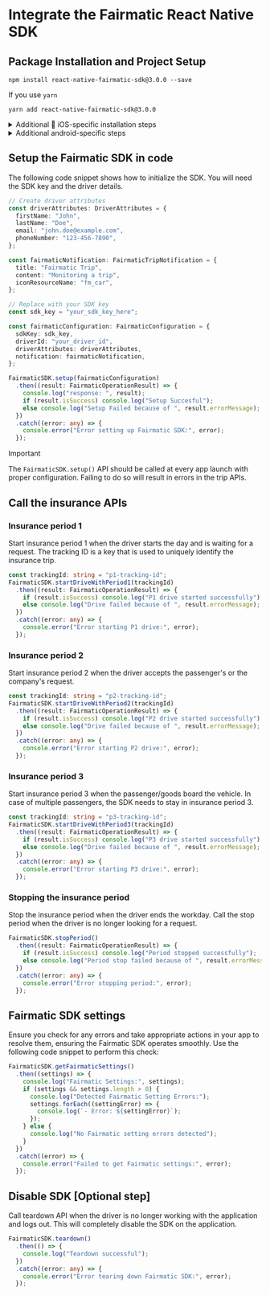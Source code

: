 # Integrate the Fairmatic React Native SDK

## Package Installation and Project Setup

```shell
npm install react-native-fairmatic-sdk@3.0.0 --save
```

If you use `yarn`

```shell
yarn add react-native-fairmatic-sdk@3.0.0
```

<details>


<summary>Additional  iOS-specific installation steps</summary>

## Additional iOS-specific installation steps

### Podfile changes

In your project's `Podfile`, add the following lines:

```ruby
target 'YourApp' do
  use_frameworks! # The Fairmatic SDK is provided as a dynamic framework
  # your pods go here
  ......
  # Add Fairmatic iOS Pod dependency
  pod 'FairmaticSDK', :git => 'https://github.com/fairmatic/fairmatic-cocoapods', :tag => '3.0.0'
  pod 'react-native-fairmatic-sdk', :path => '../node_modules/react-native-fairmatic-sdk'
```
and run `cd ios & pod install`

> **WARNING**
>
> Fairmatic React Native Library needs `use_frameworks!`, which will not work with Flipper. More on this can be read [here](https://github.com/facebook/flipper/issues/2414).

### Adjusting project settings

#### Background Modes

Allow background location updates and background fetch for your app:
On the project screen, click Capabilities → Turn Background Modes on → Select Location updates and Background Fetch

#### Permission-related keys in `Info.plist`

If your app does not already have them, please include the following keys in your app's `Info.plist`:

```xml
<key>NSLocationAlwaysAndWhenInUseUsageDescription</key>
<string>We need background location permission to provide you with
driving analytics</string>
<key>NSLocationWhenInUseUsageDescription</key>
<string>We need background location permission to provide you with
driving analytics</string>
<key>NSMotionUsageDescription</key>
<string>We use activity to detect your trips faster and more accurately.
This also reduces the amount of battery we use.</string>
<key>NSBluetoothAlwaysUsageDescription</key>
<string>Bluetooth</string>
<key>NSBluetoothPeripheralUsageDescription</key>
<string>Bluetooth</string>
```

> **NOTE**
>  
> Even though we won't actually use Bluetooth features, Apple requires this message whenever Bluetooth code is present in an app. This is just a technical requirement.


#### Background task ID

For the Fairmatic SDK to be more accurate in uploading all trip data, it needs to have [background fetch capability](https://developer.apple.com/documentation/uikit/using-background-tasks-to-update-your-app) and a background task ID declared in your Info.plist file. You must add the following line in the `Info.plist` file:

```xml
<key>BGTaskSchedulerPermittedIdentifiers</key>
<array>
	<string>com.fairmatic.sdk.bgrefreshtask</string>
</array>
```

</details>

<details>

<summary>Additional android-specific steps</summary>

## Update minSdk
Update your minSdk to `26`. Based on your project setup, it could either be found under `buildScript -> ext` 
block or directly under `android -> defaultConfig` block in your `build.gradle` file

## Add DriveQuant maven repository
```
repositories {
    maven {
        url "https://maven.drivequant.com/repository/android-sdk/"
    }
}
```

## Set allowBackup to `true` (troubleshooting)
If you face the following error while building the android app, either remove `android:allowBackup` key from the `AndroidManifest.xml` or replace it as described in the error message
```
Error:
	Attribute application@allowBackup value=(false) from AndroidManifest.xml:8:7-34
	is also present at [com.fairmatic:sdk:3.0.0] AndroidManifest.xml:13:9-35 value=(true).
	Suggestion: add 'tools:replace="android:allowBackup"' to <application> element at AndroidManifest.xml to override.
```

</details>

## Setup the Fairmatic SDK in code

The following code snippet shows how to initialize the SDK. You will need the SDK key and the driver details.

```typescript
// Create driver attributes
const driverAttributes: DriverAttributes = {
  firstName: "John",
  lastName: "Doe",
  email: "john.doe@example.com",
  phoneNumber: "123-456-7890",
};

const fairmaticNotification: FairmaticTripNotification = {
  title: "Fairmatic Trip",
  content: "Monitoring a trip",
  iconResourceName: "fm_car",
};

// Replace with your SDK key
const sdk_key = "your_sdk_key_here";

const fairmaticConfiguration: FairmaticConfiguration = {
  sdkKey: sdk_key,
  driverId: "your_driver_id",
  driverAttributes: driverAttributes,
  notification: fairmaticNotification,
};

FairmaticSDK.setup(fairmaticConfiguration)
  .then((result: FairmaticOperationResult) => {
    console.log("response: ", result);
    if (result.isSuccess) console.log("Setup Succesful");
    else console.log("Setup Failed because of ", result.errorMessage);
  })
  .catch((error: any) => {
    console.error("Error setting up Fairmatic SDK:", error);
  });
```

> [!IMPORTANT]
> The `FairmaticSDK.setup()` API should be called at every app launch with proper configuration. Failing to do so will result in errors in the trip APIs.

## Call the insurance APIs

### Insurance period 1
Start insurance period 1 when the driver starts the day and is waiting for a request. The tracking ID is a key that is used to uniquely identify the insurance trip.

```typescript
const trackingId: string = "p1-tracking-id";
FairmaticSDK.startDriveWithPeriod1(trackingId)
  .then((result: FairmaticOperationResult) => {
    if (result.isSuccess) console.log("P1 drive started successfully");
    else console.log("Drive failed because of ", result.errorMessage);
  })
  .catch((error: any) => {
    console.error("Error starting P1 drive:", error);
  });
```

### Insurance period 2
Start insurance period 2 when the driver accepts the passenger's or the company's request.

```typescript
const trackingId: string = "p2-tracking-id";
FairmaticSDK.startDriveWithPeriod2(trackingId)
  .then((result: FairmaticOperationResult) => {
    if (result.isSuccess) console.log("P2 drive started successfully");
    else console.log("Drive failed because of ", result.errorMessage);
  })
  .catch((error: any) => {
    console.error("Error starting P2 drive:", error);
  });
```

### Insurance period 3
Start insurance period 3 when the passenger/goods board the vehicle. In case of multiple passengers, the SDK needs to stay in insurance period 3.

```typescript
const trackingId: string = "p3-tracking-id";
FairmaticSDK.startDriveWithPeriod3(trackingId)
  .then((result: FairmaticOperationResult) => {
    if (result.isSuccess) console.log("P3 drive started successfully");
    else console.log("Drive failed because of ", result.errorMessage);
  })
  .catch((error: any) => {
    console.error("Error starting P3 drive:", error);
  });
```

### Stopping the insurance period
Stop the insurance period when the driver ends the workday. Call the stop period when the driver is no longer looking for a request.

```typescript
FairmaticSDK.stopPeriod()
  .then((result: FairmaticOperationResult) => {
    if (result.isSuccess) console.log("Period stopped successfully");
    else console.log("Period stop failed because of ", result.errorMessage);
  })
  .catch((error: any) => {
    console.error("Error stopping period:", error);
  });
```

## Fairmatic SDK settings

Ensure you check for any errors and take appropriate actions in your app to resolve them, ensuring the Fairmatic SDK operates smoothly. Use the following code snippet to perform this check:

```typescript
FairmaticSDK.getFairmaticSettings()
  .then((settings) => {
    console.log("Fairmatic Settings:", settings);
    if (settings && settings.length > 0) {
      console.log("Detected Fairmatic Setting Errors:");
      settings.forEach((settingError) => {
        console.log(`- Error: ${settingError}`);
      });
    } else {
      console.log("No Fairmatic setting errors detected");
    }
  })
  .catch((error) => {
    console.error("Failed to get Fairmatic settings:", error);
  });
```

## Disable SDK [Optional step]
Call teardown API when the driver is no longer working with the application and logs out. This will completely disable the SDK on the application.

```typescript
FairmaticSDK.teardown()
  .then(() => {
    console.log("Teardown successful");
  })
  .catch((error: any) => {
    console.error("Error tearing down Fairmatic SDK:", error);
  });
```
